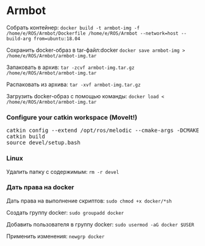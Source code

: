 <h1>Armbot</h1>
<p>Собрать контейнер: <code>docker build -t armbot-img -f /home/e/ROS/Armbot/Dockerfile /home/e/ROS/Armbot --network=host --build-arg from=ubuntu:18.04</code></p>
<p>Сохранить docker-образ в tar-файл:docker <code>docker save armbot-img > /home/e/ROS/Armbot/armbot-img.tar</code></p>
<p>Запаковать в архив: <code>tar -zcvf armbot-img.tar.gz /home/e/ROS/Armbot/armbot-img.tar</code></p>
<p>Распаковать из архива: <code>tar -xvf armbot-img.tar.gz</code></p>
<p>Загрузить docker-образ с помощью команды: <code>docker load < /home/e/ROS/Armbot/armbot-img.tar</code></p>

<h3>Configure your catkin workspace (MoveIt!)</h3>
<pre>
catkin config --extend /opt/ros/melodic --cmake-args -DCMAKE_BUILD_TYPE=Release
catkin build
source devel/setup.bash
</pre>

<h3>Linux</h3>
<p>Удалить папку с содержимым: <code>rm -r devel</code></p>

<h3>Дать права на docker</h3>
<p>Дать права на выполнение скриптов: <code>sudo chmod +x docker/*sh</code></p>
<p>Создать группу docker: <code>sudo groupadd docker</code></p>
<p>Добавить пользователя в группу docker: <code>sudo usermod -aG docker $USER</code></p>
<p>Применить изменения: <code>newgrp docker</code></p>
